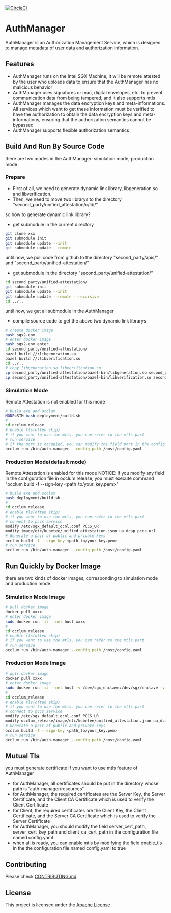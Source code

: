 [![CircleCI](https://dl.circleci.com/status-badge/img/gh/secretflow/authmanager/tree/main.svg?style=svg)](https://dl.circleci.com/status-badge/redirect/gh/secretflow/authmanager/tree/main)

# AuthManager

AuthManager is an Authorization Management Service, which is designed to manage metadata of user data and authorization information. 

## Features

- AuthManager runs on the Intel SGX Machine, it will be remote attested by the user who uploads data to ensure that the AuthManager has no malicious behavior
- AuthManager uses signatures or mac, digital envelopes, etc. to prevent communication data from being tampered, and it also supports mtls
- AuthManager manages the data encryption keys and meta-informations. All services which want to get these information must be verified to have the authorization to obtain the data encryption keys and meta-informations, ensuring that the authorization semantics cannot be bypassed
- AuthManager supports flexible authorization semantics

## Build And Run By Source Code

there are two modes in the AuthManager: simulation mode, production mode

### Prepare

- First of all, we need to generate dynamic link library, libgeneration.so and libverification.
- Then, we need to move two librarys to the directory "second_party/unified_attestation/c/lib/"

so how to generate dynamic link library?

- get submodule in the current directory

```bash
git clone xxx
git submodule init
git submodule update --init
git submodule update --remote
```

until now, we pull code from github to the directory "second_party/apis/" and "second_party/unified-attestation/"

- get submodule in the directory "second_party/unified-attestation/"

```bash
cd second_party/unified-attestation/
git submodule init
git submodule update --init
git submodule update --remote --recursive
cd ../..
```

until now, we get all submodule in the AuthManager

- compile source code to get the above two dynamic link librarys

```bash
# create docker image
bash sgx2-env
# enter docker image
bash sgx2-env enter
cd second_party/unified-attestation/
bazel build //:libgeneration.so
bazel build //:libverification.so
cd ../..
# copy libgeneration.so libverification.so 
cp second_party/unified-attestation/bazel-bin/libgeneration.so second_party/unified_attestation/c/lib/
cp second_party/unified-attestation/bazel-bin/libverification.so second_party/unified_attestation/c/lib/
```


### Simulation Mode

Remote Attestation is not enabled for this mode

```bash
# build exe and occlum
MODE=SIM bash deployment/build.sh
# 
cd occlum_release
# enable tls(often skip)
# if you want to use the mtls, you can refer to the mtls part
# run service
# if the port is occupied, you can modify the field port in the config.yaml
occlum run /bin/auth-manager --config_path /host/config.yaml
```

### Production Mode(default mode)

Remote Attestation is enabled for this mode
NOTICE: if you modify any field in the configuration file in occlum release, you must execute command "occlum build -f --sign-key <path_to/your_key.pem>"

```bash
# build exe and occlum
bash deployment/build.sh
# 
cd occlum_release
# enable tls(often skip)
# if you want to use the mtls, you can refer to the mtls part
# connect to pccs service
modify /etc/sgx_default_qcnl.conf PCCS_UR
modify image/etc/kubetee/unified_attestation.json ua_dcap_pccs_url
# Generate a pair of public and private keys
occlum build -f --sign-key <path_to/your_key.pem>
# run service
occlum run /bin/auth-manager --config_path /host/config.yaml
```

## Run Quickly by Docker Image

there are two kinds of docker images, corresponding to simulation mode and production mode

### Simulation Mode Image

```bash
# pull docker image
docker pull xxxx
# enter docker image
sudo docker run -it --net host xxxx
#
cd occlum_release
# enable tls(often skip)
# if you want to use the mtls, you can refer to the mtls part
# run service
occlum run /bin/auth-manager --config_path /host/config.yaml
```

### Production Mode Image

```bash
# pull docker image
docker pull xxxx
# enter docker image
sudo docker run -it --net host -v /dev/sgx_enclave:/dev/sgx/enclave -v /dev/sgx_provision:/dev/sgx/provision --privileged=true xxxx
#
cd occlum_release
# enable tls(often skip)
# if you want to use the mtls, you can refer to the mtls part
# connect to pccs service
modify /etc/sgx_default_qcnl.conf PCCS_UR
modify occlum_release/image/etc/kubetee/unified_attestation.json ua_dcap_pccs_url
# Generate a pair of public and private keys
occlum build -f --sign-key <path_to/your_key.pem>
# run service
occlum run /bin/auth-manager --config_path /host/config.yaml
```

## Mutual Tls

you must generate certificate if you want to use mtls feature of AuthManager

- for AuthManager, all certificates should be put in the directory whose path is ”auth-manager/resources“
- for AuthManager, the required certificates are the Server Key, the Server Certificate, and the Client CA Certificate which is used to verify the Client Certificate
- for Client, the required certificates are the Client Key, the Client Certificate, and the Server CA Certificate which is used to verify the Server Certificate
- for AuthManager, you should modify the field server_cert_path, server_cert_key_path and client_ca_cert_path in the configuration file named config.yaml
- when all is ready, you can enable mtls by modifying the field enable_tls in the the configuration file named config.yaml to true

## Contributing

Please check [CONTRIBUTING.md](CONTRIBUTING.md)

## License

This project is licensed under the [Apache License](LICENSE)
